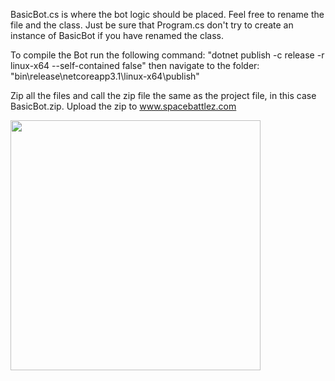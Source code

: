 BasicBot.cs is where the bot logic should be placed.
Feel free to rename the file and the class.
Just be sure that Program.cs don't try to create an instance of BasicBot if you have renamed the class.

To compile the Bot run the following command: "dotnet publish -c release -r linux-x64 --self-contained false"
then navigate to the folder: "bin\release\netcoreapp3.1\linux-x64\publish\"

Zip all the files and call the zip file the same as the project file, in this case BasicBot.zip.
Upload the zip to www.spacebattlez.com

<img src="https://upload.wikimedia.org/wikipedia/commons/8/82/C_Sharp_logo.png" width="400" height="400">
